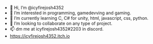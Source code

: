 - 👋 Hi, I’m @icyfirejosh4352
- 👀 I’m interested in programming, gamedevving and gaming.
- 🌱 I’m currently learning C, C# for unity, html, javascript, css, python.
- 💞️ I’m looking to collaborate on any type of project.
- 📫 dm me at icyfirejosh4352#2203 in discord.
- https://icyfirejosh4352.itch.io

<!---
icyfirejosh4352/icyfirejosh4352 is a ✨ special ✨ repository because its `README.md` (this file) appears on your GitHub profile.
You can click the Preview link to take a look at your changes.
--->
